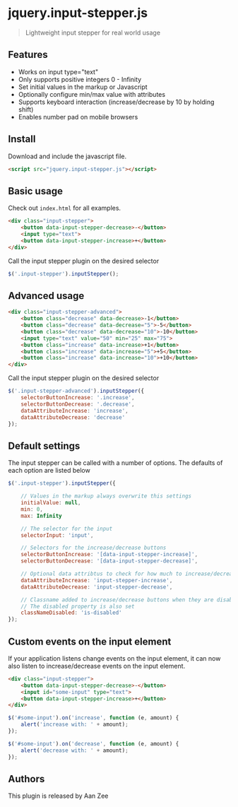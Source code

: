 # jquery.input-stepper.js
> Lightweight input stepper for real world usage


## Features
- Works on input type="text"
- Only supports positive integers 0 - Infinity
- Set initial values in the markup or Javascript
- Optionally configure min/max value with attributes
- Supports keyboard interaction (increase/decrease by 10 by holding shift)
- Enables number pad on mobile browsers

## Install
Download and include the javascript file.
```html
<script src="jquery.input-stepper.js"></script>
```

## Basic usage
Check out `index.html` for all examples.

```html
<div class="input-stepper">
	<button data-input-stepper-decrease>-</button>
	<input type="text">
	<button data-input-stepper-increase>+</button>
</div>
```

Call the input stepper plugin on the desired selector

```javascript
$('.input-stepper').inputStepper();
```


## Advanced usage

```html
<div class="input-stepper-advanced">
	<button class="decrease" data-decrease>-1</button>
	<button class="decrease" data-decrease="5">-5</button>
	<button class="decrease" data-decrease="10">-10</button>
	<input type="text" value="50" min="25" max="75">
	<button class="increase" data-increase>+1</button>
	<button class="increase" data-increase="5">+5</button>
	<button class="increase" data-increase="10">+10</button>
</div>
```

Call the input stepper plugin on the desired selector

```javascript
$('.input-stepper-advanced').inputStepper({
	selectorButtonIncrease: '.increase',
	selectorButtonDecrease: '.decrease',
	dataAttributeIncrease: 'increase',
	dataAttributeDecrease: 'decrease'
});
```

## Default settings
The input stepper can be called with a number of options. The defaults of each option are listed below

```javascript
$('.input-stepper').inputStepper({

	// Values in the markup always overwrite this settings
	initialValue: null,
	min: 0,
	max: Infinity

	// The selector for the input
	selectorInput: 'input',

	// Selectors for the increase/decrease buttons
	selectorButtonIncrease: '[data-input-stepper-increase]',
	selectorButtonDecrease: '[data-input-stepper-decrease]',

	// Optional data attribtus to check for how much to increase/decrease
	dataAttributeIncrease: 'input-stepper-increase',
	dataAttributeDecrease: 'input-stepper-decrease',

	// Classname added to increase/decrease buttons when they are disabled
	// The disabled property is also set
	classNameDisabled: 'is-disabled'
});
```

## Custom events on the input element
If your application listens change events on the input element, it can now also listen to increase/decrease events on the input element.

```html
<div class="input-stepper">
	<button data-input-stepper-decrease>-</button>
	<input id="some-input" type="text">
	<button data-input-stepper-increase>+</button>
</div>
```

```javascript
$('#some-input').on('increase', function (e, amount) {
	alert('increase with: ' + amount);
});

$('#some-input').on('decrease', function (e, amount) {
	alert('decrease with: ' + amount);
});
```

## Authors
This plugin is released by Aan Zee
